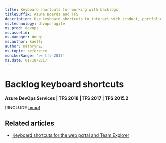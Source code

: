 ```yaml
---
title: Keyboard shortcuts for working with backlogs
titleSuffix: Azure Boards and TFS
description: Use keyboard shortcuts to interact with product, portfolio, and sprint backlogs   
ms.technology: devops-agile
ms.prod: devops
ms.assetid: 
ms.manager: douge
ms.author: kaelli
author: KathrynEE
ms.topic: reference
monikerRange: '>= tfs-2015'
ms.date: 01/18/2017
---
```


# Backlog keyboard shortcuts

**Azure DevOps Services | TFS 2018 | TFS 2017 | TFS 2015.2**
  

[!INCLUDE [temp](../../_shared/keyboard-shortcuts/work-backlog-shortcuts.md)] 


## Related articles

- [Keyboard shortcuts for the web portal and Team Explorer](../../project/navigation/keyboard-shortcuts.md)



